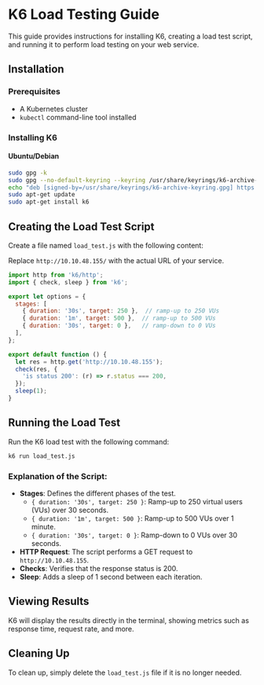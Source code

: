 
# K6 Load Testing Guide

This guide provides instructions for installing K6, creating a load test script, and running it to perform load testing on your web service.

## Installation

### Prerequisites

- A Kubernetes cluster
- `kubectl` command-line tool installed

### Installing K6

#### Ubuntu/Debian
```bash
sudo gpg -k
sudo gpg --no-default-keyring --keyring /usr/share/keyrings/k6-archive-keyring.gpg --keyserver hkp://keyserver.ubuntu.com:80 --recv-keys C5AD17C747E3415A3642D57D77C6C491D6AC1D69
echo "deb [signed-by=/usr/share/keyrings/k6-archive-keyring.gpg] https://dl.k6.io/deb stable main" | sudo tee /etc/apt/sources.list.d/k6.list
sudo apt-get update
sudo apt-get install k6
```

## Creating the Load Test Script

Create a file named `load_test.js` with the following content:

Replace `http://10.10.48.155/` with the actual URL of your service.

```javascript
import http from 'k6/http';
import { check, sleep } from 'k6';

export let options = {
  stages: [
    { duration: '30s', target: 250 },  // ramp-up to 250 VUs
    { duration: '1m', target: 500 },  // ramp-up to 500 VUs
    { duration: '30s', target: 0 },   // ramp-down to 0 VUs
  ],
};

export default function () {
  let res = http.get('http://10.10.48.155');
  check(res, {
    'is status 200': (r) => r.status === 200,
  });
  sleep(1);
}
```

## Running the Load Test

Run the K6 load test with the following command:

```bash
k6 run load_test.js
```

### Explanation of the Script:

- **Stages**: Defines the different phases of the test.
  - `{ duration: '30s', target: 250 }`: Ramp-up to 250 virtual users (VUs) over 30 seconds.
  - `{ duration: '1m', target: 500 }`: Ramp-up to 500 VUs over 1 minute.
  - `{ duration: '30s', target: 0 }`: Ramp-down to 0 VUs over 30 seconds.
- **HTTP Request**: The script performs a GET request to `http://10.10.48.155`.
- **Checks**: Verifies that the response status is 200.
- **Sleep**: Adds a sleep of 1 second between each iteration.

## Viewing Results

K6 will display the results directly in the terminal, showing metrics such as response time, request rate, and more.

## Cleaning Up

To clean up, simply delete the `load_test.js` file if it is no longer needed.
